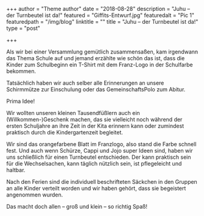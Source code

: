+++
author = "Theme author"
date = "2018-08-28"
description = "Juhu – der Turnbeutel ist da!"
featured = "Giffits-Entwurf.jpg"
featuredalt = "Pic 1"
featuredpath = "/img/blog"
linktitle = ""
title = "Juhu – der Turnbeutel ist da!"
type = "post"

+++



Als wir bei einer Versammlung gemütlich zusammensaßen, kam irgendwann das Thema Schule auf und jemand erzählte wie schön das ist, 
dass die Kinder zum Schulbeginn ein T-Shirt mit dem Franz-Logo in der Schulfarbe bekommen. 

Tatsächlich haben wir auch selber alle Erinnerungen an unsere Schirmmütze zur Einschulung oder das GemeinschaftsPolo zum Abitur. 

Prima Idee!

Wir wollten unseren kleinen Tausendfüßlern auch ein (Willkommen-)Geschenk machen, 
das sie vielleicht noch während der ersten Schuljahre an ihre Zeit in der Kita erinnern kann oder zumindest praktisch 
durch die Kindergartenzeit begleitet.

Wir sind das orangefarbene Blatt im Franzlogo, also stand die Farbe schnell fest. Und auch wenn Schürze, Cappi und Jojo super 
Ideen sind, haben wir uns schließlich für einen Turnbeutel entschieden. Der kann praktisch sein für die Wechselsachen, 
kann täglich nützlich sein, ist pflegeleicht und haltbar. 

Nach den Ferien sind die individuell beschrifteten Säckchen in den Gruppen an alle Kinder verteilt worden und wir 
haben gehört, dass sie begeistert angenommen wurden.

Das macht doch allen – groß und klein – so richtig Spaß!